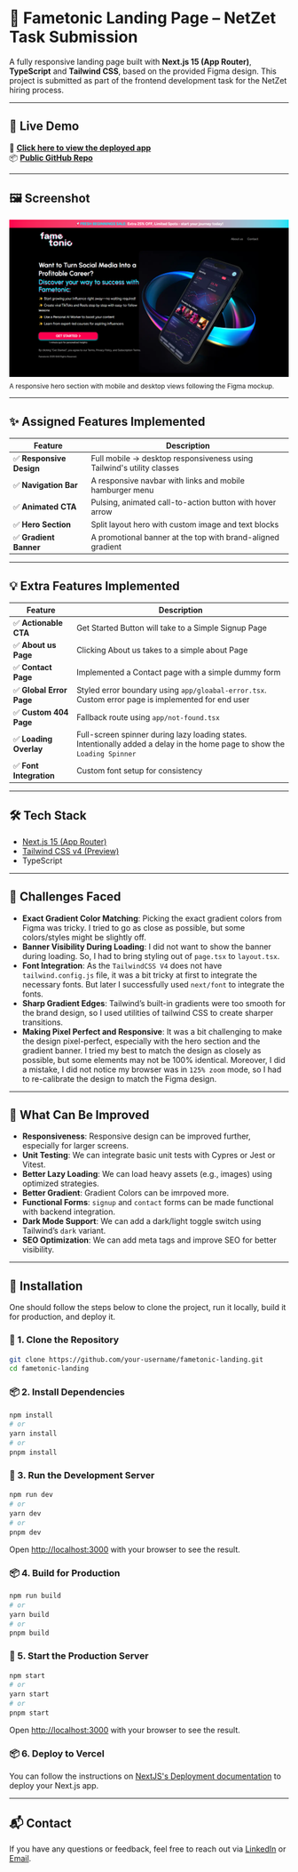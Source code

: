 # 📣 Fametonic Landing Page – NetZet Task Submission

A fully responsive landing page built with **Next.js 15 (App Router)**, **TypeScript** and **Tailwind CSS**, based on the provided Figma design. This project is submitted as part of the frontend development task for the NetZet hiring process.

---

## 🔗 Live Demo

🚀 **[Click here to view the deployed app](https://your-live-demo-link.com)**  
📦 **[Public GitHub Repo](https://github.com/SakifKhan98/netzet-demo)**

---

## 🖼️ Screenshot

![Fametonic Screenshot](public/screenshot_landscape.png)  
<sub>A responsive hero section with mobile and desktop views following the Figma mockup.</sub>

---

## ✨ Assigned Features Implemented

| Feature                  | Description                                                           |
| ------------------------ | --------------------------------------------------------------------- |
| ✅ **Responsive Design** | Full mobile → desktop responsiveness using Tailwind's utility classes |
| ✅ **Navigation Bar**    | A responsive navbar with links and mobile hamburger menu              |
| ✅ **Animated CTA**      | Pulsing, animated call-to-action button with hover arrow              |
| ✅ **Hero Section**      | Split layout hero with custom image and text blocks                   |
| ✅ **Gradient Banner**   | A promotional banner at the top with brand-aligned gradient           |

---

## 💡 Extra Features Implemented

| Feature                  | Description                                                                                                                |
| ------------------------ | -------------------------------------------------------------------------------------------------------------------------- |
| ✅ **Actionable CTA**    | Get Started Button will take to a Simple Signup Page                                                                       |
| ✅ **About us Page**     | Clicking About us takes to a simple about Page                                                                             |
| ✅ **Contact Page**      | Implemented a Contact page with a simple dummy form                                                                        |
| ✅ **Global Error Page** | Styled error boundary using `app/gloabal-error.tsx`. Custom error page is implemented for end user                         |
| ✅ **Custom 404 Page**   | Fallback route using `app/not-found.tsx`                                                                                   |
| ✅ **Loading Overlay**   | Full-screen spinner during lazy loading states. Intentionally added a delay in the home page to show the `Loading Spinner` |
| ✅ **Font Integration**  | Custom font setup for consistency                                                                                          |

---

## 🛠️ Tech Stack

- [Next.js 15 (App Router)](https://nextjs.org/docs/app)
- [Tailwind CSS v4 (Preview)](https://tailwindcss.com/)
- TypeScript

---

<!-- ## 📁 Project Structure -->

## 🚧 Challenges Faced

- **Exact Gradient Color Matching**: Picking the exact gradient colors from Figma was tricky. I tried to go as close as possible, but some colors/styles might be slightly off.
- **Banner Visibility During Loading**: I did not want to show the banner during loading. So, I had to bring styling out of `page.tsx` to `layout.tsx`.
- **Font Integration**: As the `TailwindCSS V4` does not have `tailwind.config.js` file, it was a bit tricky at first to integrate the necessary fonts. But later I successfully used `next/font` to integrate the fonts.
- **Sharp Gradient Edges**: Tailwind’s built-in gradients were too smooth for the brand design, so I used utilities of tailwind CSS to create sharper transitions.
- **Making Pixel Perfect and Responsive**: It was a bit challenging to make the design pixel-perfect, especially with the hero section and the gradient banner. I tried my best to match the design as closely as possible, but some elements may not be 100% identical. Moreover, I did a mistake, I did not notice my browser was in `125% zoom` mode, so I had to re-calibrate the design to match the Figma design.

---

## 🔧 What Can Be Improved

- **Responsiveness**: Responsive design can be improved further, especially for larger screens.
- **Unit Testing**: We can integrate basic unit tests with Cypres or Jest or Vitest.
- **Better Lazy Loading**: We can load heavy assets (e.g., images) using optimized strategies.
- **Better Gradient**: Gradient Colors can be imrpoved more.
- **Functional Forms**: `signup` and `contact` forms can be made functional with backend integration.
- **Dark Mode Support**: We can add a dark/light toggle switch using Tailwind’s `dark` variant.
- **SEO Optimization**: We can add meta tags and improve SEO for better visibility.

---

## 📝 Installation

One should follow the steps below to clone the project, run it locally, build it for production, and deploy it.

### 🚀 1. Clone the Repository

```bash
git clone https://github.com/your-username/fametonic-landing.git
cd fametonic-landing
```

### 📦 2. Install Dependencies

```bash
npm install
# or
yarn install
# or
pnpm install
```

### 🔧 3. Run the Development Server

```bash
npm run dev
# or
yarn dev
# or
pnpm dev
```

Open [http://localhost:3000](http://localhost:3000) with your browser to see the result.

### 📦 4. Build for Production

```bash
npm run build
# or
yarn build
# or
pnpm build
```

### 🚀 5. Start the Production Server

```bash
npm start
# or
yarn start
# or
pnpm start
```

Open [http://localhost:3000](http://localhost:3000) with your browser to see the result.

### 📦 6. Deploy to Vercel

You can follow the instructions on [NextJS's Deployment documentation](https://nextjs.org/docs/app/building-your-application/deploying) to deploy your Next.js app.

---

## 📬 Contact

If you have any questions or feedback, feel free to reach out via [LinkedIn](https://www.linkedin.com/in/sakifKhan/) or [Email](mailto:sakifkhan98@gmail.com).
